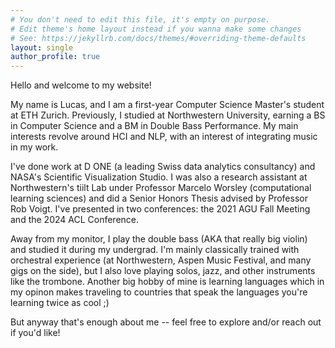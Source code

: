 ```yaml
---
# You don't need to edit this file, it's empty on purpose.
# Edit theme's home layout instead if you wanna make some changes
# See: https://jekyllrb.com/docs/themes/#overriding-theme-defaults
layout: single
author_profile: true
---
```


Hello and welcome to my website! 

My name is Lucas, and I am a first-year Computer Science Master's student at ETH Zurich. Previously, I studied at Northwestern University, earning a BS in Computer Science and a BM in Double Bass Performance. My main interests revolve around HCI and NLP, with an interest of integrating music in my work. 

I've done work at D ONE (a leading Swiss data analytics consultancy) and NASA's Scientific Visualization Studio. I was also a research assistant at Northwestern's tiilt Lab under Professor Marcelo Worsley (computational learning sciences) and did a Senior Honors Thesis advised by Professor Rob Voigt. I've presented in two conferences: the 2021 AGU Fall Meeting and the 2024 ACL Conference. 

Away from my monitor, I play the double bass (AKA that really big violin) and studied it during my undergrad. I'm mainly classically trained with orchestral experience (at Northwestern, Aspen Music Festival, and many gigs on the side), but I also love playing solos, jazz, and other instruments like the trombone. Another big hobby of mine is learning languages which in my opinon makes traveling to countries that speak the languages you're learning twice as cool ;\) 

But anyway that's enough about me -- feel free to explore and/or reach out if you'd like! 
